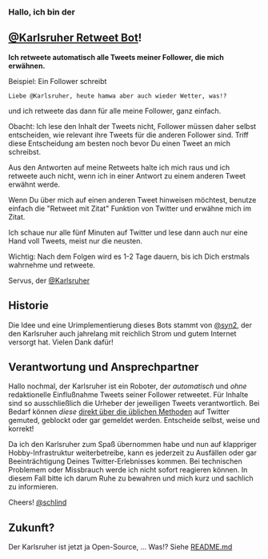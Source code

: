 ### Hallo, ich bin der 
## [\@Karlsruher Retweet Bot](https://twitter.com/Karlsruher "Karlsruher RT Bot")!

__Ich retweete automatisch alle Tweets meiner Follower, die mich erwähnen.__

Beispiel: Ein Follower schreibt
```
Liebe @Karlsruher, heute hamwa aber auch wieder Wetter, was!?
``` 
und ich retweete das dann für alle meine Follower, ganz einfach.

Obacht: Ich lese den Inhalt der Tweets nicht, Follower müssen daher selbst entscheiden, wie relevant ihre Tweets für die anderen Follower sind. Triff diese Entscheidung am besten noch bevor Du einen Tweet an mich schreibst.

Aus den Antworten auf meine Retweets halte ich mich raus und ich retweete auch nicht, wenn ich in einer Antwort zu einem anderen Tweet erwähnt werde.

Wenn Du über mich auf einen anderen Tweet hinweisen möchtest, benutze einfach die "Retweet mit Zitat" Funktion von Twitter und erwähne mich im Zitat.

Ich schaue nur alle fünf Minuten auf Twitter und lese dann auch nur eine Hand voll Tweets, meist nur die neusten.

Wichtig: Nach dem Folgen wird es 1-2 Tage dauern, bis ich Dich erstmals wahrnehme und retweete.

Servus, der [\@Karlsruher](https://twitter.com/Karlsruher "Karlsruher RT Bot")


## Historie
Die Idee und eine Urimplementierung dieses Bots stammt von [\@syn2](https://twitter.com/syn2), der den Karlsruher auch jahrelang mit reichlich Strom und gutem Internet versorgt hat. Vielen Dank dafür!



## Verantwortung und Ansprechpartner

Hallo nochmal, der Karlsruher ist ein Roboter, der *automatisch* und *ohne* redaktionelle Einflußnahme Tweets seiner Follower retweetet.
Für Inhalte sind so ausschließlich die Urheber der jeweiligen Tweets verantwortlich. Bei Bedarf können *diese* [direkt über die üblichen Methoden](https://help.twitter.com/de/using-twitter#blocking-and-muting) auf Twitter gemuted, geblockt oder gar gemeldet werden. Entscheide selbst, weise und korrekt!

Da ich den Karlsruher zum Spaß übernommen habe und nun auf klappriger Hobby-Infrastruktur weiterbetreibe, kann es jederzeit zu Ausfällen oder gar Beeinträchtigung Deines Twitter-Erlebnisses kommen. Bei technischen Problemem oder Missbrauch werde ich nicht sofort reagieren können. In diesem Fall bitte ich darum Ruhe zu bewahren und mich kurz und sachlich zu informieren.

Cheers! [\@schlind](https://twitter.com/schlind)


## Zukunft?
Der Karlsruher ist jetzt ja Open-Source, ...
Was!? Siehe [README.md](README.md)
